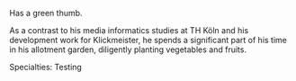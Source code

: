Has a green thumb.

As a contrast to his media informatics studies at TH Köln and his development work for Klickmeister, he spends a significant part of his time in his allotment garden, diligently planting vegetables and fruits.

Specialties: Testing
